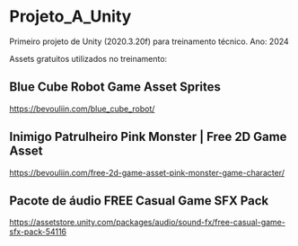 # Projeto_A_Unity
Primeiro projeto de Unity (2020.3.20f) para treinamento técnico. Ano: 2024

Assets gratuitos utilizados no treinamento: 

   ## Blue Cube Robot Game Asset Sprites
   https://bevouliin.com/blue_cube_robot/

   ## Inimigo Patrulheiro Pink Monster | Free 2D Game Asset
   https://bevouliin.com/free-2d-game-asset-pink-monster-game-character/

   ## Pacote de áudio FREE Casual Game SFX Pack
   https://assetstore.unity.com/packages/audio/sound-fx/free-casual-game-sfx-pack-54116
